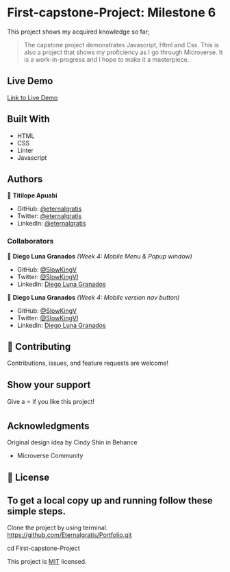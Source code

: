 # First-capstone-Project: Milestone 6

This project shows my acquired knowledge so far;

> The capstone project demonstrates Javascript, Html and Css.
> This is also a project that shows my proficiency as I go through Microverse. It is a work-in-progress and I hope to make it a masterpiece.

## Live Demo

[Link to Live Demo](https://eternalgratis.github.io/Portfolio/)

## Built With

- HTML
- CSS
- Linter
- Javascript

## Authors

👤 **Titilope Apuabi**

- GitHub: [@eternalgratis](https://github.com/Eternalgratis)
- Twitter: [@eternalgratis](https://twitter.com/eternalgratis)
- LinkedIn: [@eternalgratis](https://www.linkedin.com/in/titilope-apuabi-69a98719b/)

### Collaborators

👤 **Diego Luna Granados** _(Week 4: Mobile Menu & Popup window)_

- GitHub: [@SlowKingV](https://github.com/SlowKingV)
- Twitter: [@SlowKingVI](https://twitter.com/SlowKingVI)
- LinkedIn: [Diego Luna Granados](https://www.linkedin.com/in/diego-luna-granados/)

👤 **Diego Luna Granados** _(Week 4: Mobile version nav button)_

- GitHub: [@SlowKingV](https://github.com/SlowKingV)
- Twitter: [@SlowKingVI](https://twitter.com/SlowKingVI)
- LinkedIn: [Diego Luna Granados](https://www.linkedin.com/in/diego-luna-granados/)

## 🤝 Contributing

Contributions, issues, and feature requests are welcome!

## Show your support

Give a ⭐️ if you like this project!

## Acknowledgments

Original design idea by Cindy Shin in Behance

- Microverse Community

## 📝 License

## To get a local copy up and running follow these simple steps.

Clone the project by using terminal.
https://github.com/Eternalgratis/Portfolio.git

cd First-capstone-Project

This project is [MIT](./MIT.md) licensed.
